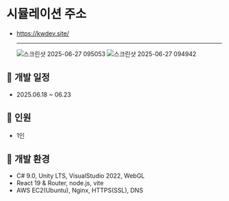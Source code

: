 # 시뮬레이션 주소
- https://kwdev.site/ <hr>
![스크린샷 2025-06-27 095053](https://github.com/user-attachments/assets/0eee8a0c-bb0f-40e9-8866-7adf51e5a7fc)
![스크린샷 2025-06-27 094942](https://github.com/user-attachments/assets/210cfa40-cbc5-42b9-aa96-8c3b952e06f7)

## 📅 개발 일정
- 2025.06.18 ~ 06.23
## 👤 인원
- 1인
## 🔧 개발 환경
- C# 9.0, Unity LTS, VisualStudio 2022, WebGL
- React 19 & Router, node.js, vite
- AWS EC2(Ubuntu), Nginx, HTTPS(SSL), DNS
